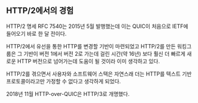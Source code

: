 <!--
## Experience from HTTP/2

The HTTP/2 specification RFC 7540 was published in May 2015, just a month
before QUIC was brought to IETF for the first time.

With HTTP/2, the foundation for changing HTTP over the wire was laid out and
the working group that created HTTP/2 was already of the mindset that this
would help iterating to new HTTP versions much faster than it had taken to go
to version 2 from version 1 (about 16 years).

With HTTP/2, users and software stacks got used to the idea that HTTP can no
longer be assumed to be done with a text-based protocol in a serial manner.

HTTP-over-QUIC was renamed to HTTP/3 in November 2018.
-->

## HTTP/2에서의 경험

HTTP/2 명세 RFC 7540는 2015년 5월 발행했는데 이는 QUIC이 처음으로 IETF에 들어오기
바로 한 달 전이다.

HTTP/2에서 유선을 통한 HTTP를 변경할 기반이 마련되었고 HTTP/2를 만든 워킹그룹은
그 기반이 버전 1에서 버전 2로 가는데 걸린 시간(약 16년) 보다 훨신 더 빠르게 새로운 
HTTP 버전으로 넘어가는데 도움이 될 것이라 이미 생각하고 있다. 

HTTP/2를 겪으면서 사용자와 소프트웨어 스택은 자연스래 더는 HTTP를 텍스트 기반 프로토콜이라고만
가정할 수 없다고 생각하게 되었다.

2018년 11월 HTTP-over-QUIC은 HTTP/3로 개명했다.
